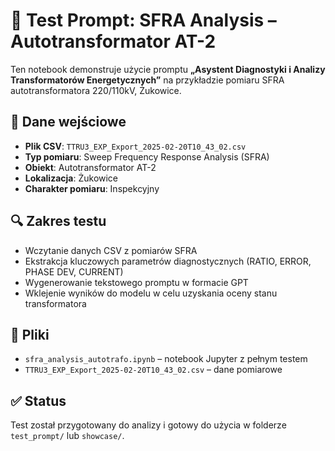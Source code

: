 # 🧪 Test Prompt: SFRA Analysis – Autotransformator AT-2

Ten notebook demonstruje użycie promptu **„Asystent Diagnostyki i Analizy Transformatorów Energetycznych”** na przykładzie pomiaru SFRA autotransformatora 220/110kV, Żukowice.

## 📄 Dane wejściowe

- **Plik CSV**: `TTRU3_EXP_Export_2025-02-20T10_43_02.csv`
- **Typ pomiaru**: Sweep Frequency Response Analysis (SFRA)
- **Obiekt**: Autotransformator AT-2
- **Lokalizacja**: Żukowice
- **Charakter pomiaru**: Inspekcyjny

## 🔍 Zakres testu

- Wczytanie danych CSV z pomiarów SFRA
- Ekstrakcja kluczowych parametrów diagnostycznych (RATIO, ERROR, PHASE DEV, CURRENT)
- Wygenerowanie tekstowego promptu w formacie GPT
- Wklejenie wyników do modelu w celu uzyskania oceny stanu transformatora

## 📂 Pliki

- `sfra_analysis_autotrafo.ipynb` – notebook Jupyter z pełnym testem
- `TTRU3_EXP_Export_2025-02-20T10_43_02.csv` – dane pomiarowe

## ✅ Status

Test został przygotowany do analizy i gotowy do użycia w folderze `test_prompt/` lub `showcase/`.
